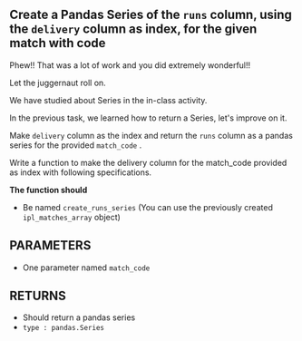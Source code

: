 ## Create a Pandas Series of the `runs` column, using the `delivery` column as index, for the given match with code

Phew!!
That was a lot of work and you did extremely wonderful!!

Let the juggernaut roll on.

We have studied about Series in the in-class activity. 

In the previous task, we learned how to return a Series, let's improve on it.

Make `delivery` column  as the index and return the `runs` column as a pandas series for the provided `match_code` . 

Write a function to make the delivery column for the match_code provided as index with following specifications.

**The function should**
- Be named `create_runs_series`
(You can use the previously created `ipl_matches_array` object)

## PARAMETERS
- One parameter named `match_code`

## RETURNS
- Should return a pandas series
- `type : pandas.Series`
